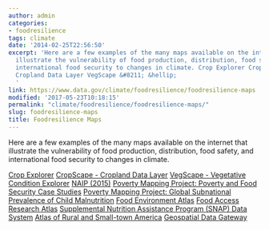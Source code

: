 ```yaml
---
author: admin
categories:
- foodresilience
tags: climate
date: '2014-02-25T22:56:50'
excerpt: 'Here are a few examples of the many maps available on the internet that
  illustrate the vulnerability of food production, distribution, food safety, and
  international food security to changes in climate. Crop Explorer CropScape &#8211;
  Cropland Data Layer VegScape &#8211; &hellip;
  '
link: https://www.data.gov/climate/foodresilience/foodresilience-maps
modified: '2017-05-23T10:18:15'
permalink: "climate/foodresilience/foodresilience-maps/"
slug: foodresilience-maps
title: Foodresilience Maps
---
```


Here are a few examples of the many maps available on the internet that illustrate the vulnerability of food production, distribution, food safety, and international food security to changes in climate.

[Crop Explorer](http://www.pecad.fas.usda.gov/cropexplorer/Default.aspx "Crop Explorer")
[CropScape - Cropland Data Layer](http://nassgeodata.gmu.edu/CropScape/ "CropScape - Cropland Data Layer")
[VegScape - Vegetative Condition Explorer](http://nassgeodata.gmu.edu/VegScape/ "VegScape - Vegetative Condition Explorer")
[NAIP (2015)](https://gis.apfo.usda.gov/arcgis/rest/services/NAIP "NAIP (2015)")
[Poverty Mapping Project: Poverty and Food Security Case Studies](http://sedac.ciesin.columbia.edu/data/set/povmap-poverty-food-security-case-studies "Poverty Mapping Project: Poverty and Food Security Case Studies")
[Poverty Mapping Project: Global Subnational Prevalence of Child Malnutrition](http://sedac.ciesin.columbia.edu/data/set/povmap-global-subnational-prevalence-child-malnutrition "Poverty Mapping Project: Global Subnational Prevalence of Child Malnutrition")
[Food Environment Atlas](http://www.ers.usda.gov/data-products/food-environment-atlas/go-to-the-atlas.aspx#.U59HB41dVIZ "Food Environment Atlas")
[Food Access Research Atlas](http://www.ers.usda.gov/data-products/food-access-research-atlas/go-to-the-atlas.aspx#.U59APY1dXjI "Food Access Research Atlas")
[Supplemental Nutrition Assistance Program (SNAP) Data System](https://www.ers.usda.gov/data-products/supplemental-nutrition-assistance-program-snap-data-system/go-to-the-map/ "Supplemental Nutrition Assistance Program (SNAP) Data System")
[Atlas of Rural and Small-town America](http://www.ers.usda.gov/data-products/atlas-of-rural-and-small-town-america/go-to-the-atlas.aspx#.U59BV41dXjI "Atlas of Rural and Small-town America")
[Geospatial Data Gateway](http://datagateway.nrcs.usda.gov/GDGHome_StatusMaps.aspx "Geospatial Data Gateway")
